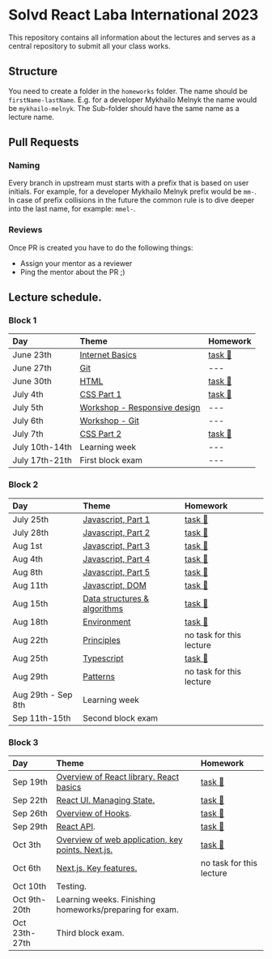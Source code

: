 # Solvd React Laba International 2023

This repository contains all information about the lectures and serves as a central repository to submit all your class works.

## Structure

You need to create a folder in the `homeworks` folder. The name should be `firstName-lastName`. E.g. for a developer Mykhailo Melnyk the name would be `mykhailo-melnyk`. The Sub-folder should have the same name as a lecture name.

## Pull Requests

### Naming

Every branch in upstream must starts with a prefix that is based on user initials. For example, for a developer Mykhailo Melnyk prefix would be `mm-`. In case of prefix collisions in the future the common rule is to dive deeper into the last name, for example: `mmel-`.

### Reviews

Once PR is created you have to do the following things:

- Assign your mentor as a reviewer
- Ping the mentor about the PR ;)

## Lecture schedule.

### Block 1

| Day            | Theme                                                              | Homework                                      |
| :------------- | :----------------------------------------------------------------- | :-------------------------------------------- |
| June 23th      | [Internet Basics](./lectures/01-basics/README.md)                  | [task 🔗](./lectures/01-basics/task.md)       |
| June 27th      | [Git](./lectures/02-git/README.md)                                 | ---                                           |
| June 30th      | [HTML](./lectures/03-html/README.md)                               | [task 🔗](./lectures/03-html/task.md)         |
| July 4th       | [CSS Part 1](./lectures/04-css/README.md)                          | [task 🔗](./lectures/04-css/task.md)          |
| July 5th       | [Workshop - Responsive design](./workshops/1-responsive_design.md) | ---                                           |
| July 6th       | [Workshop - Git](./workshops/2-git.md)                             | ---                                           |
| July 7th       | [CSS Part 2](./lectures/05-css-advanced/README.md)                 | [task 🔗](./lectures/05-css-advanced/task.md) |
| July 10th-14th | Learning week                                                      | ---                                           |
| July 17th-21th | First block exam                                                   | ---                                           |

### Block 2

| Day                | Theme                                                                                  | Homework                                                        |
| :----------------- | :------------------------------------------------------------------------------------- | :-------------------------------------------------------------- |
| July 25th          | [Javascript, Part 1](./lectures/06-js-basics-1/README.md)                              | [task 🔗](./lectures/06-js-basics-1/task.md)                    |
| July 28th          | [Javascript, Part 2](./lectures/07-js-basics-2/README.md)                              | [task 🔗](./lectures/07-js-basics-2/task.md)                    |
| Aug 1st            | [Javascript, Part 3](./lectures/08-js-advanced-1/README.md)                            | [task 🔗](./lectures/08-js-advanced-1/task.md)                  |
| Aug 4th            | [Javascript, Part 4](./lectures/09-js-advanced-2/README.md)                            | [task 🔗](./lectures/09-js-advanced-2/task.md)                  |
| Aug 8th            | [Javascript, Part 5](./lectures/10-js-advanced-3/README.md)                            | [task 🔗](./lectures/10-js-advanced-3/task.md)                  |
| Aug 11th           | [Javascript, DOM](./lectures/11-js-dom/README.md)                                      | [task 🔗](./lectures/11-js-dom/task.md)                         |
| Aug 15th           | [Data structures & algorithms](./lectures/12-data-structures-and-algorithms/README.md) | [task 🔗](./lectures/12-data-structures-and-algorithms/task.md) |
| Aug 18th           | [Environment](./lectures/13-environment-and-preprocessors/README.md)                   | [task 🔗](./lectures/13-environment-and-preprocessors/task.md)  |
| Aug 22th           | [Principles](./lectures/14-principles/README.md)                                       | no task for this lecture                                        |
| Aug 25th           | [Typescript](./lectures/15-typescript/README.md)                                       | [task 🔗](./lectures/15-typescript/task.md)                     |
| Aug 29th           | [Patterns](./lectures/16-patterns/README.md)                                           | no task for this lecture                                        |
| Aug 29th - Sep 8th | Learning week                                                                          |                                                                 |
| Sep 11th-15th      | Second block exam                                                                      |                                                                 |

### Block 3

| Day           | Theme                                                                                  | Homework                                      |
| :------------ | :------------------------------------------------------------------------------------- | :-------------------------------------------- |
| Sep 19th      | [Overview of React library. React basics](./lectures/17-react-basics/README.md)        | [task 🔗](./lectures/17-react-basics/task.md) |
| Sep 22th      | [React UI. Managing State.](./lectures/18-react-ui/README.md)                          | [task 🔗](./lectures/18-react-ui/task.md)     |
| Sep 26th      | [Overview of Hooks](./lectures/19-react-hooks/README.md).                              | [task 🔗](./lectures/19-react-hooks/task.md)  |
| Sep 29th      | [React API](./lectures/20-react-api/README.md).                                        | [task 🔗](./lectures/20-react-api/task.md)    |
| Oct 3th       | [Overview of web application, key points. Next.js.](./lectures/21-next-js-1/README.md) | [task 🔗](./lectures/21-next-js-1/task.md)    |
| Oct 6th       | [Next.js. Key features.](./lectures/22-next-js-2/README.md)                            | no task for this lecture                      |
| Oct 10th      | Testing.                                                                               |                                               |
| Oct 9th-20th  | Learning weeks. Finishing homeworks/preparing for exam.                                |                                               |
| Oct 23th-27th | Third block exam.                                                                      |
